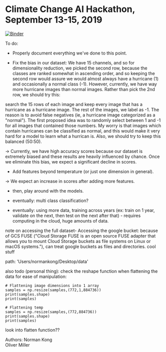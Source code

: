 # Climate Change AI Hackathon, September 13-15, 2019

[![Binder](https://mybinder.org/badge_logo.svg)](https://mybinder.org/v2/gh/kongnorman/ClimateChangeHack/master)

To do:

- Properly document everything we've done to this point.

- Fix the bias in our dataset: We have 15 channels, and so for dimensionality
reduction, we picked the second row, because the classes are ranked somewhat in ascending order, and so keeping the second row would assure we would almost always have a hurricane (1) and occasionally a normal class (-1). However, currently, we have way more hurricane images than normal images. Rather than pick the 2nd row, we should try this:

search the 15 rows of each image and keep every image that has a hurricane as a hurricane image. The rest of the images, we label as -1. The reason is to avoid false negatives (ie, a hurricane image categorized as a "normal"). The first proposed idea was to randomly select between 1 and -1 for all images that contained those numbers. My worry is that images which contain hurricanes can be classified as normal, and this would make it very hard for a model to learn what a hurrican is. Also, we should try to keep this balanced (50:50).

-> Currently, we have high accuracy scores because our dataset is extremely biased and these results are heavily influenced by chance. Once we eliminate this bias, we expect a significant decline in scores. 

- Add features beyond temperature (or just one dimension in general).

-> We expect an increase in scores after adding more features. 

- then, play around with the models. 

- eventually: multi class classification?

- eventually: using more data, training across years (ex: train on 1 year, validate on the next, then test on the next after that) - requires computing in the cloud, huge amounts of data. 

note on accessing the full dataset- 
Accessing the google bucket: because of GCS FUSE ("Cloud Storage FUSE is an open source FUSE adapter that allows you to mount Cloud Storage buckets as file systems on Linux or macOS systems."), can treat google buckets as files and directories. cool stuff

path: 'Users/normankong/Desktop/data'

also todo (personal thing):
check the reshape function when flattening the data for ease of manipulation:

```
# Flattening image dimensions into 1 array
samples = np.resize(samples,(772,1,884736))
print(samples.shape)
print(samples)

# Flattening temp 
samples = np.resize(samples,(772,884736))
print(samples.shape)
print(samples)
```
look into flatten function??

Authors:
Norman Kong <br>
Oliver Miller
